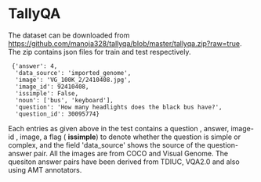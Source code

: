 # TallyQA

The dataset can be downloaded from  https://github.com/manoja328/tallyqa/blob/master/tallyqa.zip?raw=true. The zip contains json files for train and test respectively.

```
 {'answer': 4,
  'data_source': 'imported_genome',
  'image': 'VG_100K_2/2410408.jpg',
  'image_id': 92410408,
  'issimple': False,
  'noun': ['bus', 'keyboard'],
  'question': 'How many headlights does the black bus have?',
  'question_id': 30095774}
```

Each entries as given above in the test contains a question , answer, image-id , image,  a flag ( **issimple**) to denote 
whether the question is simple or complex, and  the field 'data_source' shows the source of the question-answer pair. All the images are from COCO and Visual Genome. The quesiton answer pairs have been derived from TDIUC, VQA2.0 and also using AMT annotators.
